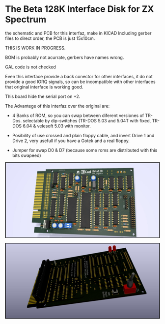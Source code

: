 # The Beta 128K Interface Disk for ZX Spectrum
the schematic and PCB for this interfaz, make in KICAD
Including gerber files to direct order, the PCB is just 15x10cm.

THIS IS WORK IN PROGRESS.

BOM is probably not acurrate, gerbers have names wrong.

GAL code is not checked

Even this interface provide a back conector for other interfaces, it do not provide a good IORQ signals, so can be incompatible with other interfaces that original interface is working good.

This board hide the serial port on +2.

The Advantege of this interfaz over the original are:

- 4 Banks of ROM, so you can swap between diferent versiones of TR-Dos. selectable by dip-switches
  (TR-DOS 5.03 and 5.04T with fixed, TR-DOS 6.04 & velesoft 5.03 with monitor.

- Posibility of use crossed and plain floppy cable, and invert Drive 1 and Drive 2, very usefull if you have a Gotek and a real floppy.

- Jumper for swap D0 & D7 (because some roms are distributed with this bits swapeed)

![My image](betadisk/beta128_r0.3f.jpg)

![My image](betadisk/beta128_r0.3b.jpg)
